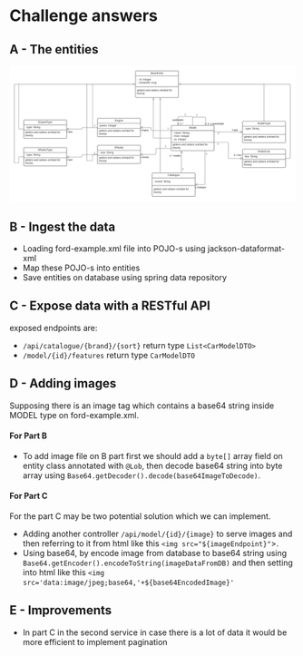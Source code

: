 # Challenge answers

## A - The entities
![image](CarsUML.png)
## B - Ingest the data

- Loading ford-example.xml file into POJO-s using jackson-dataformat-xml 
- Map these POJO-s into entities
- Save entities on database using spring data repository

## C - Expose data with a RESTful API
exposed endpoints are:

- `/api/catalogue/{brand}/{sort}` return type `List<CarModelDTO>`
- `/model/{id}/features` return type `CarModelDTO`


## D - Adding images
Supposing there is an image tag which contains a base64 string inside MODEL type on ford-example.xml.
#### For Part B
- To add image file on B part first we should add a `byte[]` array field on entity class annotated with `@Lob`, 
then decode base64 string into byte array using `Base64.getDecoder().decode(base64ImageToDecode)`.
#### For Part C
For the part C may be two potential solution which we can implement. 
- Adding another controller `/api/model/{id}/{image}` to serve images and then referring to it from html like this `<img src="${imageEndpoint}"`>.
- Using base64, by encode image from database to base64 string using `Base64.getEncoder().encodeToString(imageDataFromDB)` and then setting into html like this `<img src='data:image/jpeg;base64,'+${base64EncodedImage}'`

## E - Improvements

 - In part C in the second service in case there is a lot of data it would be more efficient to implement pagination